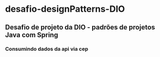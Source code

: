 # desafio-designPatterns-DIO
## Desafio de projeto da DIO -  padrões de projetos Java  com Spring
### Consumindo dados da api via cep

